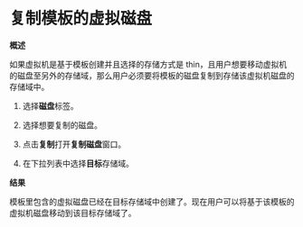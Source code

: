 # 复制模板的虚拟磁盘

**概述**

如果虚拟机是基于模板创建并且选择的存储方式是
thin，且用户想要移动虚拟机的磁盘至另外的存储域，那么用户必须要将模板的磁盘复制到存储该虚拟机磁盘的存储域中。

1. 选择**磁盘**标签。

2. 选择想要复制的磁盘。

3. 点击**复制**打开**复制磁盘**窗口。

4. 在下拉列表中选择**目标**存储域。

**结果**

模板里包含的虚拟磁盘已经在目标存储域中创建了。现在用户可以将基于该模板的虚拟机磁盘移动到该目标存储域了。
